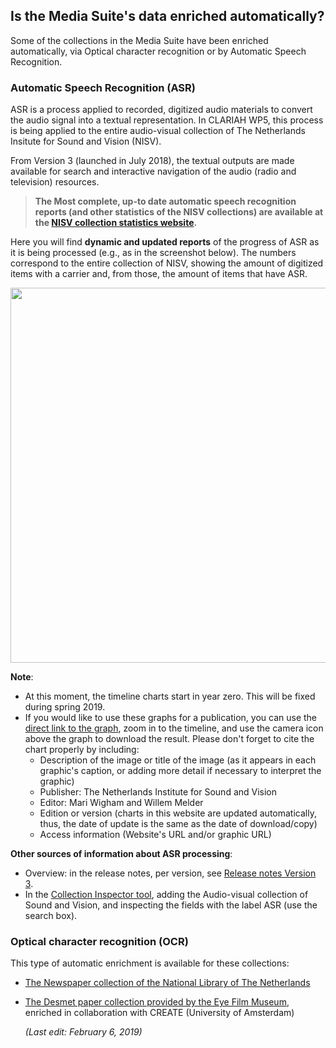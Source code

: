 ## Is the Media Suite's data enriched automatically?

Some of the collections in the Media Suite have been enriched automatically, via Optical character recognition or by Automatic Speech Recognition.

### Automatic Speech Recognition (ASR)

ASR is a process applied to recorded, digitized audio materials to convert the audio signal into a textual representation. In CLARIAH WP5, this process is being applied to the entire audio-visual collection of The Netherlands Insitute for Sound and Vision (NISV).

From Version 3 (launched in July 2018), the textual outputs are made available for search and interactive navigation of the audio (radio and television) resources.

> **The Most complete, up-to date automatic speech recognition reports (and other statistics of the NISV collections) are available at the <a href="https://archiefstats.beeldengeluid.nl/speech-recognition" target="_blank">NISV collection statistics website</a>.**

Here you will find **dynamic and updated reports** of the progress of ASR as it is being processed (e.g., as in the screenshot below). The numbers correspond to the entire collection of NISV, showing the amount of digitized items with a carrier and, from those, the amount of items that have ASR.

<img src="https://github.com/CLARIAH/mediasuite-info/blob/master/docs/_images/asr_page_screenshot.jpg?raw=true" width="600px" />

**Note**:

- At this moment, the timeline charts start in year zero. This will be fixed during spring 2019.
- If you would like to use these graphs for a publication, you can use the [direct link to the graph](https://plot.ly/~mwigham/137/asr-availability-for-tv-news-and-current-affairs-per-year/), zoom in to the timeline, and use the camera icon above the graph to download the result. Please don't forget to cite the chart properly by including:
  - Description of the image or title of the image (as it appears in each graphic's caption, or adding more detail if necessary to interpret the graphic)
  - Publisher: The Netherlands Institute for Sound and Vision
  - Editor: Mari Wigham and Willem Melder
  - Edition or version (charts in this website are updated automatically, thus, the date of update is the same as the date of download/copy)
  - Access information (Website's URL and/or graphic URL)

**Other sources of information about ASR processing**:

- Overview: in the release notes, per version, see [Release notes Version 3](http://mediasuite.clariah.nl/documentation/release-notes/v3). 
- In the [Collection Inspector tool](http://mediasuite.clariah.nl/tool/collection-inspector), adding the Audio-visual collection of Sound and Vision, and inspecting the fields with the label ASR (use the search box).

### Optical character recognition (OCR)

This type of automatic enrichment is available for these collections:

- [The Newspaper collection of the National Library of The Netherlands](http://mediasuitedata.clariah.nl/dataset/kb-newspapers-test)
- [The Desmet paper collection provided by the Eye Film Museum](http://mediasuitedata.clariah.nl/dataset/desmet-paper-collection), enriched in collaboration with CREATE (University of Amsterdam)



   *(Last edit: February 6, 2019)*

